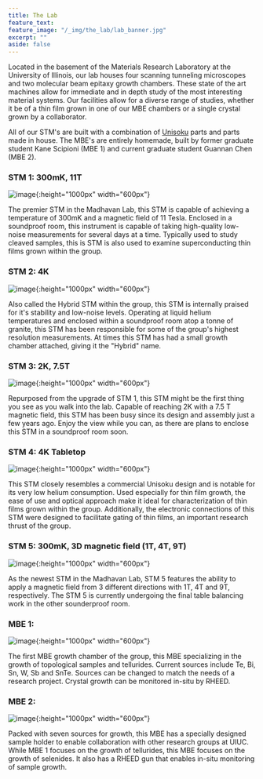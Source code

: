 ```yaml
---
title: The Lab
feature_text:
feature_image: "/_img/the_lab/lab_banner.jpg"
excerpt: ""
aside: false
---
```


Located in the basement of the Materials Research Laboratory at the University of Illinois,
our lab houses four scanning tunneling microscopes and two molecular beam epitaxy growth chambers. These
state of the art machines allow for immediate and in depth study of the most interesting material systems.
Our facilities allow for a diverse range of studies, whether it be of a thin film grown in one of our MBE chambers or a single crystal grown by a collaborator.

All of our STM's are built with a combination of [Unisoku](http://www.unisoku.com/) parts and parts made in house. The MBE's are entirely homemade, built by former graduate student Kane Scipioni (MBE 1) and current graduate student Guannan Chen (MBE 2).

### STM 1: 300mK, 11T  

![image](/_img/the_lab/STM1.png "STM 1"){:height="1000px" width="600px"}

The premier STM in the Madhavan Lab, this STM is capable of achieving a temperature of
300mK and a magnetic field of 11 Tesla. Enclosed in a soundproof room, this instrument
is capable of taking high-quality low-noise measurements for several days at a time.
Typically used to study cleaved samples, this is STM is also used to examine superconducting
thin films grown within the group.

### STM 2: 4K

![image](/_img/the_lab/STM2.jpg "STM 2"){:height="1000px" width="600px"}

Also called the Hybrid STM within the group, this STM is internally praised for
it's stability and low-noise levels. Operating at liquid helium temperatures and enclosed within a soundproof room atop a tonne of granite,
this STM has been responsible for some of the group's highest resolution measurements.
At times this STM has had a small growth chamber attached, giving it the "Hybrid" name.

### STM 3: 2K, 7.5T

![image](/_img/the_lab/STM3.jpg "STM 3"){:height="1000px" width="600px"}

Repurposed from the upgrade of STM 1, this STM might be the first thing you see
as you walk into the lab. Capable of reaching 2K with a 7.5 T magnetic field,
this STM has been busy since its design and assembly just a few years ago. Enjoy the view
while you can, as there are plans to enclose this STM in a soundproof room soon.

### STM 4: 4K Tabletop

![image](/_img/the_lab/STM4.png "STM 4"){:height="1000px" width="600px"}

This STM closely resembles a commercial Unisoku design and is notable for its
very low helium consumption. Used especially for thin film growth, the ease of use
and optical approach make it ideal for characterization of thin films grown within the
group. Additionally, the electronic connections of this STM were designed to facilitate
gating of thin films, an important research thrust of the group.

### STM 5: 300mK, 3D magnetic field (1T, 4T, 9T)
![image](/_img/the_lab/STM5.jpg "STM 5"){:height="1000px" width="600px"}

As the newest STM in the Madhavan Lab, STM 5 features the ability to apply a magnetic field from 3 different directions with 1T, 4T and 9T, respectively. The STM 5 is currently undergoing the final table balancing work in the other sounderproof room.

### MBE 1:

![image](/_img/the_lab/MBE1.jpg "MBE 1"){:height="1000px" width="600px"}

The first MBE growth chamber of the group, this MBE specializing in the growth
of topological samples and tellurides. Current sources include Te, Bi, Sn, W, Sb and SnTe.
Sources can be changed to match the needs of a research project. Crystal growth can be monitored in-situ by RHEED.

### MBE 2:

![image](/_img/the_lab/MBE2.jpg "MBE 2"){:height="1000px" width="600px"}

Packed with seven sources for growth, this MBE has a specially designed sample
holder to enable collaboration with other research groups at UIUC. While MBE 1
focuses on the growth of tellurides, this MBE focuses on the growth of selenides.
It also has a RHEED gun that enables in-situ monitoring of sample growth.
